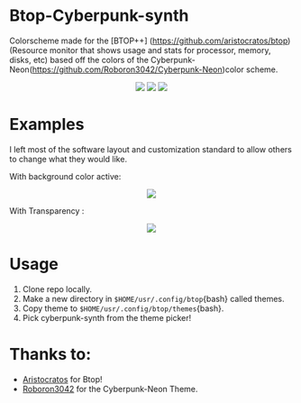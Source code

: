 # Btop-Cyberpunk-synth
Colorscheme made for the [BTOP++] (https://github.com/aristocratos/btop) (Resource monitor that shows usage and stats for processor, memory, disks, etc) based off the colors of the Cyberpunk-Neon(https://github.com/Roboron3042/Cyberpunk-Neon)color scheme.


<p align="center">
    <a href="https://github.com/Umbragloom/Btop-Cyberpunk-synth/stargazers"><img src="https://img.shields.io/github/stars/catppuccin/btop?colorA=363a4f&colorB=b7bdf8&style=for-the-badge"></a>
    <a href="https://github.com/Umbragloom/Btop-Cyberpunk-synth/issues"><img src="https://img.shields.io/github/issues/catppuccin/btop?colorA=363a4f&colorB=f5a97f&style=for-the-badge"></a>
    <a href="https://github.com/Umbragloom/Btop-Cyberpunk-synth/contributors"><img src="https://img.shields.io/github/contributors/catppuccin/btop?colorA=363a4f&colorB=a6da95&style=for-the-badge"></a>
</p>

# Examples
I left most of the software layout and customization standard to allow others to change what they would like. 

With background color active:

<p align="center">
<img src="https://raw.githubusercontent.com/Umbragloom/Btop-Cyberpunk-synth/main/assets/Cyberpunk_Theme_Full_Background.png"/>
</p>

With Transparency :

<p align="center">
<img src="https://raw.githubusercontent.com/Umbragloom/Btop-Cyberpunk-synth/main/assets/Cyberpunk_Theme_Transparent_Background.png"/>
</p>

# Usage

1. Clone repo locally.
2. Make a new directory in `$HOME/usr/.config/btop`{bash} called themes.
3. Copy theme to `$HOME/usr/.config/btop/themes`{bash}.
4. Pick cyberpunk-synth from the theme picker!

# Thanks to:
- [Aristocratos](https://github.com/aristocratos) for Btop!
- [Roboron3042](https://github.com/Roboron3042) for the Cyberpunk-Neon Theme. 
